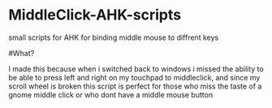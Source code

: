 # MiddleClick-AHK-scripts
small scripts for AHK for binding middle mouse to diffrent keys


#What? 

I made this because when i switched back to windows i missed the ability to be able to press left and right on my touchpad to middleclick, and since my scroll wheel is broken this script is perfect for those who miss the taste of a gnome middle click or who dont have a middle mouse button 
